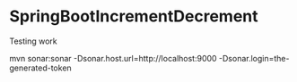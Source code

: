 # SpringBootIncrementDecrement
Testing work 

mvn sonar:sonar -Dsonar.host.url=http://localhost:9000 
  -Dsonar.login=the-generated-token
